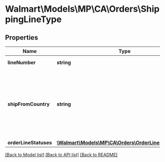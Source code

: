 # Walmart\Models\MP\CA\Orders\ShippingLineType

## Properties

Name | Type | Description | Notes
------------ | ------------- | ------------- | -------------
**lineNumber** | **string** | orderLine number |
**shipFromCountry** | **string** | The ship from country is associated with the details for each individual item in the purchase order |
**orderLineStatuses** | [**\Walmart\Models\MP\CA\Orders\OrderLineStatusesType**](OrderLineStatusesType.md) |  |


[[Back to Model list]](./) [[Back to API list]](../../../../../README.md#supported-apis) [[Back to README]](../../../../../README.md)
